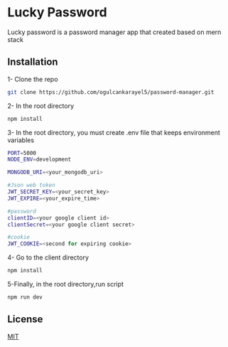 # Lucky Password

Lucky password is a password manager app that created based on mern stack

## Installation

1- Clone the repo

```bash
git clone https://github.com/ogulcankarayel5/password-manager.git
```

2- In the root directory

```bash
npm install
```

3- In the root directory, you must create .env file that keeps environment variables


```bash
PORT=5000
NODE_ENV=development

MONGODB_URI=<your_mongodb_uri>

#Json web token
JWT_SECRET_KEY=<your_secret_key>
JWT_EXPIRE=<your_expire_time>

#password
clientID=<your google client id>
clientSecret=<your google client secret>

#cookie
JWT_COOKIE=<second for expiring cookie>
```

4- Go to the client directory
```bash
npm install
```

5-Finally, in the root directory,run script
```bash
npm run dev
```

## License
[MIT](https://choosealicense.com/licenses/mit/)
